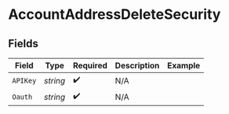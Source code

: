 # AccountAddressDeleteSecurity


## Fields

| Field              | Type               | Required           | Description        | Example            |
| ------------------ | ------------------ | ------------------ | ------------------ | ------------------ |
| `APIKey`           | *string*           | :heavy_check_mark: | N/A                |                    |
| `Oauth`            | *string*           | :heavy_check_mark: | N/A                |                    |